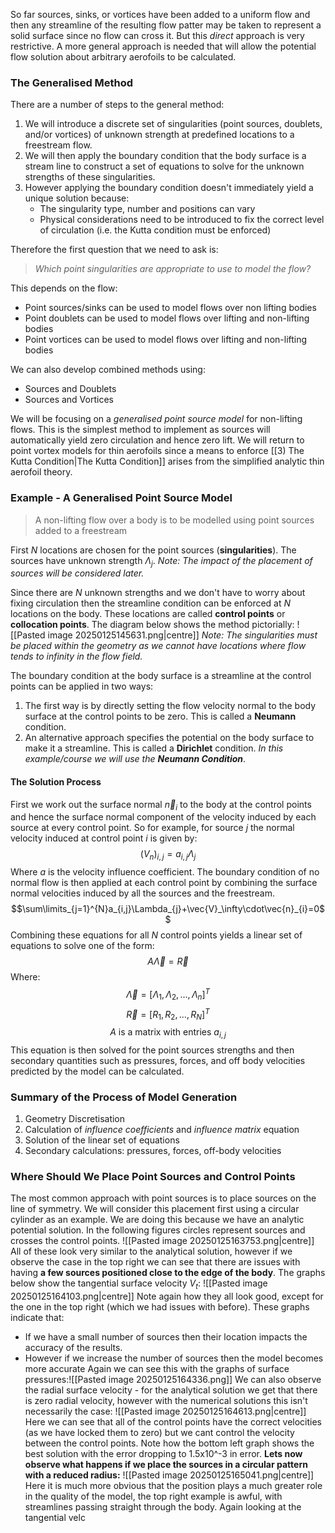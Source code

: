So far sources, sinks, or vortices have been added to a uniform flow and then any streamline of the resulting flow patter may be taken to represent a solid surface since no flow can cross it.
But this *direct* approach is very restrictive. A more general approach is needed that will allow the potential flow solution about arbitrary aerofoils to be calculated.
### The Generalised Method
There are a number of steps to the general method:
1) We will introduce a discrete set of singularities (point sources, doublets, and/or vortices) of unknown strength at predefined locations to a freestream flow.
2) We will then apply the boundary condition that the body surface is a stream line to construct a set of equations to solve for the unknown strengths of these singularities.
3) However applying the boundary condition doesn't immediately yield a unique solution because:
	- The singularity type, number and positions can vary
	- Physical considerations need to be introduced to fix the correct level of circulation (i.e. the Kutta condition must be enforced)

Therefore the first question that we need to ask is:

>*Which point singularities are appropriate to use to model the flow?*

This depends on the flow:
- Point sources/sinks can be used to model flows over non lifting bodies
- Point doublets can be used to model flows over lifting and non-lifting bodies
- Point vortices can be used to model flows over lifting and non-lifting bodies

We can also develop combined methods using:
- Sources and Doublets
- Sources and Vortices

We will be focusing on a *generalised point source model* for non-lifting flows. This is the simplest method to implement as sources will automatically yield zero circulation and hence zero lift.
We will return to point vortex models for thin aerofoils since a means to enforce [[3) The Kutta Condition|The Kutta Condition]] arises from the simplified analytic thin aerofoil theory.
### Example - A Generalised Point Source Model
>A non-lifting flow over a body is to be modelled using point sources added to a freestream

First $N$ locations are chosen for the point sources (**singularities**). The sources have unknown strength $\Lambda_{j}$. *Note: The impact of the placement of sources will be considered later.*

Since there are $N$ unknown strengths and we don't have to worry about fixing circulation then the streamline condition can be enforced at $N$ locations on the body. 
These locations are called **control points** or **collocation points**.
The diagram below shows the method pictorially:
![[Pasted image 20250125145631.png|centre]]
*Note: The singularities must be placed within the geometry as we cannot have locations where flow tends to infinity in the flow field.*

The boundary condition at the body surface is a streamline at the control points can be applied in two ways:
1) The first way is by directly setting the flow velocity normal to the body surface at the control points to be zero. This is called a **Neumann** condition.
2) An alternative approach specifies the potential on the body surface to make it a streamline. This is called a **Dirichlet** condition.
*In this example/course we will use the **Neumann Condition***.
#### The Solution Process
First we work out the surface normal $\vec{n}_{i}$ to the body at the control points and hence the surface normal component of the velocity induced by each source at every control point. So for example, for source $j$ the normal velocity induced at control point $i$ is given by:
$$(V_{n})_{i,j}=a_{i,j}\Lambda_{j}$$
Where $a$ is the velocity influence coefficient.
The boundary condition of no normal flow is then applied at each control point by combining the surface normal velocities induced by all the sources and the freestream.
$$\sum\limits_{j=1}^{N}a_{i,j}\Lambda_{j}+\vec{V}_\infty\cdot\vec{n}_{i}=0$$
Combining these equations for all $N$ control points yields a linear set of equations to solve one of the form:
$$A\vec\Lambda=\vec{R}$$
Where:
$$\vec\Lambda=[\Lambda_1,\Lambda_{2},...,\Lambda_{n}]^T$$
$$\vec{R}=[R_{1},R_{2},...,R_{N}]^{T}$$
$$A \text{ is a matrix with entries } a_{i,j}$$
This equation is then solved for the point sources strengths and then secondary quantities such as pressures, forces, and off body velocities predicted by the model can be calculated.
### Summary of the Process of Model Generation
1) Geometry Discretisation
2) Calculation of *influence coefficients* and *influence matrix* equation
3) Solution of the linear set of equations
4) Secondary calculations: pressures, forces, off-body velocities
### Where Should We Place Point Sources and Control Points
The most common approach with point sources is to place sources on the line of symmetry. We will consider this placement first using a circular cylinder as an example.
We are doing this because we have an analytic potential solution.
In the following figures circles represent sources and crosses the control points.
![[Pasted image 20250125163753.png|centre]]
All of these look very similar to the analytical solution, however if we observe the case in the top right we can see that there are issues with having **a few sources positioned close to the edge of the body**.
The graphs below show the tangential surface velocity $V_{t}$:
![[Pasted image 20250125164103.png|centre]]
Note again how they all look good, except for the one in  the top right (which we had issues with before).
These graphs indicate that:
- If we have a small number of sources then their location impacts the accuracy of the results.
- However if we increase the number of sources then the model becomes more accurate
Again we can see this with the graphs of surface pressures:![[Pasted image 20250125164336.png]]
We can also observe the radial surface velocity - for the analytical solution we get that there is zero radial velocity, however with the numerical solutions this isn't necessarily the case:
![[Pasted image 20250125164613.png|centre]]
Here we can see that all of the control points have the correct velocities (as we have locked them to zero) but we cant control the velocity between the control points. Note how the bottom left graph shows the best solution with the error dropping to 1.5x10^-3 in error.
**Lets now observe what happens if we place the sources in a circular pattern with a reduced radius:**
![[Pasted image 20250125165041.png|centre]]
Here it is much more obvious that the position plays a much greater role in the quality of the model, the top right example is awful, with streamlines passing straight through the body.
Again looking at the tangential velc